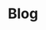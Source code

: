 ---
layout: blog-home
title: Blog
description: This is my playground to document and share my last experiments, what I learn, my thoughts and projects, snippets of code and some helpful time-saving tips.
permalink: /blog
---